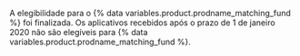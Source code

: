 A elegibilidade para o {% data variables.product.prodname_matching_fund %} foi finalizada. Os aplicativos recebidos após o prazo de 1 de janeiro 2020 não são elegíveis para {% data variables.product.prodname_matching_fund %}.
